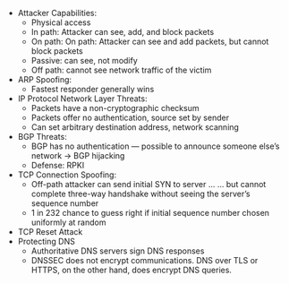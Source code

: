 - Attacker Capabilities:
	- Physical access
	- In path: Attacker can see, add, and block packets
	- On path: On path: Attacker can see and add packets, but cannot block packets
	- Passive: can see, not modify
	- Off path: cannot see network traffic of the victim
- ARP Spoofing:
	- Fastest responder generally wins
- IP Protocol Network Layer Threats:
	- Packets have a non-cryptographic checksum
	- Packets offer no authentication, source set by sender
	- Can set arbitrary destination address, network scanning
- BGP Threats:
	- BGP has no authentication — possible to announce someone else’s network → BGP hijacking
	- Defense: RPKI
- TCP Connection Spoofing:
	- Off-path attacker can send initial SYN to  server ...  ... but cannot complete three-way  handshake without seeing the server’s  sequence number  
	- 1 in 232 chance to guess right if initial sequence number chosen uniformly at random
- TCP Reset Attack
- Protecting DNS
	- Authoritative DNS servers sign DNS  responses
	- DNSSEC does not encrypt communications. DNS over TLS or HTTPS, on the other hand, does  encrypt DNS queries.